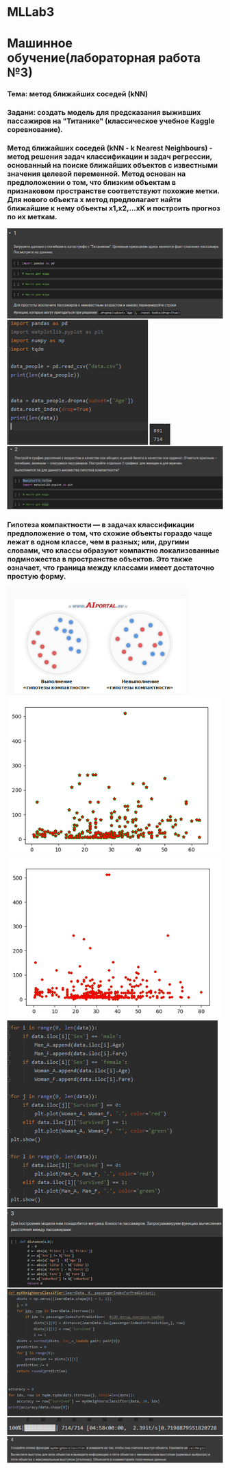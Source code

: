 # MLLab3
# Машинное обучение(лабораторная работа №3)
### Тема: метод ближайших соседей (kNN)
### Задани: создать модель для предсказания выживших пассажиров на "Титанике" (классическое учебное Kaggle соревнование).
### Метод ближайших соседей (kNN - k Nearest Neighbours) - метод решения задач классификации и задач регрессии, основанный на поиске ближайших объектов с известными значения целевой переменной. Метод основан на предположении о том, что близким объектам в признаковом пространстве соответствуют похожие метки. Для нового объекта x метод предполагает найти ближайшие к нему объекты x1,x2,...xK и построить прогноз по их меткам.
![](https://github.com/dwragon/MLLab/blob/master/lab3/s1.png)
![](https://github.com/dwragon/MLLab/blob/master/lab3/s2.png)
![](https://github.com/dwragon/MLLab/blob/master/lab3/s3.png)
![](https://github.com/dwragon/MLLab/blob/master/lab3/s4.png)
### Гипотеза компактности — в задачах классификации предположение о том, что схожие объекты гораздо чаще лежат в одном классе, чем в разных; или, другими словами, что классы образуют компактно локализованные подмножества в пространстве объектов. Это также означает, что граница между классами имеет достаточно простую форму.
![](https://github.com/dwragon/MLLab/blob/master/lab3/s5.png)
![](https://github.com/dwragon/MLLab/blob/master/lab3/s6.png)
![](https://github.com/dwragon/MLLab/blob/master/lab3/s7.png)
![](https://github.com/dwragon/MLLab/blob/master/lab3/s8.png)
![](https://github.com/dwragon/MLLab/blob/master/lab3/s9.png)
![](https://github.com/Kotenka/MLlab3/blob/master/s10.png)
![](https://github.com/Kotenka/MLlab3/blob/master/s11.png)
![](https://github.com/Kotenka/MLlab3/blob/master/S_12.png)
